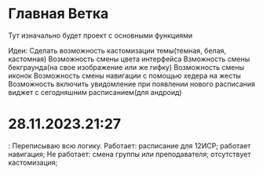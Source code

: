 # Главная Ветка

Тут изначально будет проект с основными функциями

Идеи: 
  Сделать возможность кастомизации темы(темная, белая, кастомная)
          Возможность смены цвета интерфейса
          Взможность смены бекграунда(на свое изображение или же гифку)
          Возможность смены иконок
          Возможность смены навигации с помощью хедера на жесты
          Возможность включить увидомление при появлении нового расписания
          виджет с сегодняшним расписанием(для андроид)
          

# 28.11.2023.21:27

:  Переписываю всю логику. 
Работает:
  расписание для 12ИСР;
  работает навигация;
Не работает: 
  смена группы или преподавателя;
  отсутствует кастомизация;
